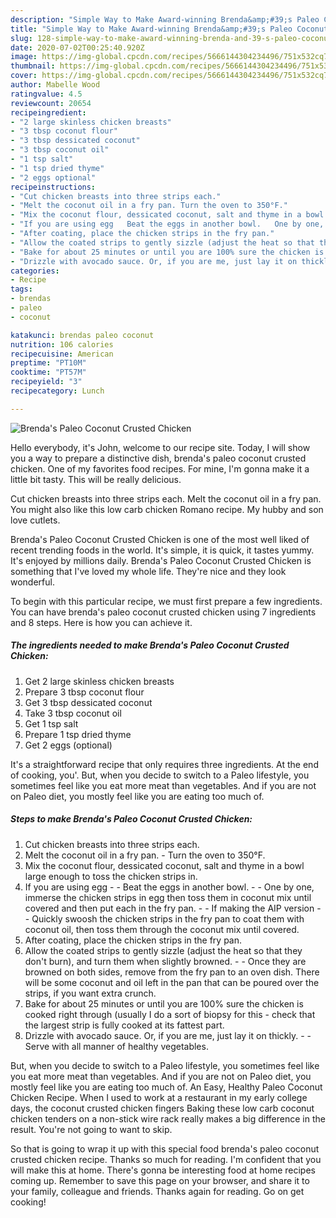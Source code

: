 ```yaml
---
description: "Simple Way to Make Award-winning Brenda&amp;#39;s Paleo Coconut Crusted Chicken"
title: "Simple Way to Make Award-winning Brenda&amp;#39;s Paleo Coconut Crusted Chicken"
slug: 128-simple-way-to-make-award-winning-brenda-and-39-s-paleo-coconut-crusted-chicken
date: 2020-07-02T00:25:40.920Z
image: https://img-global.cpcdn.com/recipes/5666144304234496/751x532cq70/brendas-paleo-coconut-crusted-chicken-recipe-main-photo.jpg
thumbnail: https://img-global.cpcdn.com/recipes/5666144304234496/751x532cq70/brendas-paleo-coconut-crusted-chicken-recipe-main-photo.jpg
cover: https://img-global.cpcdn.com/recipes/5666144304234496/751x532cq70/brendas-paleo-coconut-crusted-chicken-recipe-main-photo.jpg
author: Mabelle Wood
ratingvalue: 4.5
reviewcount: 20654
recipeingredient:
- "2 large skinless chicken breasts"
- "3 tbsp coconut flour"
- "3 tbsp dessicated coconut"
- "3 tbsp coconut oil"
- "1 tsp salt"
- "1 tsp dried thyme"
- "2 eggs optional"
recipeinstructions:
- "Cut chicken breasts into three strips each."
- "Melt the coconut oil in a fry pan. Turn the oven to 350°F."
- "Mix the coconut flour, dessicated coconut, salt and thyme in a bowl large enough to toss the chicken strips in."
- "If you are using egg   Beat the eggs in another bowl.   One by one, immerse the chicken strips in egg then toss them in coconut mix until covered and then put each in the fry pan.  If making the AIP version   Quickly swoosh the chicken strips in the fry pan to coat them with coconut oil, then toss them through the coconut mix until covered."
- "After coating, place the chicken strips in the fry pan."
- "Allow the coated strips to gently sizzle (adjust the heat so that they don&#39;t burn), and turn them when slightly browned.   Once they are browned on both sides, remove from the fry pan to an oven dish. There will be some coconut and oil left in the pan that can be poured over the strips, if you want extra crunch."
- "Bake for about 25 minutes or until you are 100% sure the chicken is cooked right through (usually I do a sort of biopsy for this - check that the largest strip is fully cooked at its fattest part."
- "Drizzle with avocado sauce. Or, if you are me, just lay it on thickly.   Serve with all manner of healthy vegetables."
categories:
- Recipe
tags:
- brendas
- paleo
- coconut

katakunci: brendas paleo coconut 
nutrition: 106 calories
recipecuisine: American
preptime: "PT10M"
cooktime: "PT57M"
recipeyield: "3"
recipecategory: Lunch

---
```



![Brenda&#39;s Paleo Coconut Crusted Chicken](https://img-global.cpcdn.com/recipes/5666144304234496/751x532cq70/brendas-paleo-coconut-crusted-chicken-recipe-main-photo.jpg)

Hello everybody, it's John, welcome to our recipe site. Today, I will show you a way to prepare a distinctive dish, brenda&#39;s paleo coconut crusted chicken. One of my favorites food recipes. For mine, I'm gonna make it a little bit tasty. This will be really delicious.

Cut chicken breasts into three strips each. Melt the coconut oil in a fry pan. You might also like this low carb chicken Romano recipe. My hubby and son love cutlets.

Brenda&#39;s Paleo Coconut Crusted Chicken is one of the most well liked of recent trending foods in the world. It's simple, it is quick, it tastes yummy. It's enjoyed by millions daily. Brenda&#39;s Paleo Coconut Crusted Chicken is something that I've loved my whole life. They're nice and they look wonderful.


To begin with this particular recipe, we must first prepare a few ingredients. You can have brenda&#39;s paleo coconut crusted chicken using 7 ingredients and 8 steps. Here is how you can achieve it.

<!--inarticleads1-->

##### The ingredients needed to make Brenda&#39;s Paleo Coconut Crusted Chicken:

1. Get 2 large skinless chicken breasts
1. Prepare 3 tbsp coconut flour
1. Get 3 tbsp dessicated coconut
1. Take 3 tbsp coconut oil
1. Get 1 tsp salt
1. Prepare 1 tsp dried thyme
1. Get 2 eggs (optional)


It&#39;s a straightforward recipe that only requires three ingredients. At the end of cooking, you&#39;. But, when you decide to switch to a Paleo lifestyle, you sometimes feel like you eat more meat than vegetables. And if you are not on Paleo diet, you mostly feel like you are eating too much of. 

<!--inarticleads2-->

##### Steps to make Brenda&#39;s Paleo Coconut Crusted Chicken:

1. Cut chicken breasts into three strips each.
1. Melt the coconut oil in a fry pan. - Turn the oven to 350°F.
1. Mix the coconut flour, dessicated coconut, salt and thyme in a bowl large enough to toss the chicken strips in.
1. If you are using egg -  -  Beat the eggs in another bowl. -  -  One by one, immerse the chicken strips in egg then toss them in coconut mix until covered and then put each in the fry pan. -  - If making the AIP version -  -  Quickly swoosh the chicken strips in the fry pan to coat them with coconut oil, then toss them through the coconut mix until covered.
1. After coating, place the chicken strips in the fry pan.
1. Allow the coated strips to gently sizzle (adjust the heat so that they don&#39;t burn), and turn them when slightly browned. -  -  Once they are browned on both sides, remove from the fry pan to an oven dish. There will be some coconut and oil left in the pan that can be poured over the strips, if you want extra crunch.
1. Bake for about 25 minutes or until you are 100% sure the chicken is cooked right through (usually I do a sort of biopsy for this - check that the largest strip is fully cooked at its fattest part.
1. Drizzle with avocado sauce. Or, if you are me, just lay it on thickly.  -  - Serve with all manner of healthy vegetables.


But, when you decide to switch to a Paleo lifestyle, you sometimes feel like you eat more meat than vegetables. And if you are not on Paleo diet, you mostly feel like you are eating too much of. An Easy, Healthy Paleo Coconut Chicken Recipe. When I used to work at a restaurant in my early college days, the coconut crusted chicken fingers Baking these low carb coconut chicken tenders on a non-stick wire rack really makes a big difference in the result. You&#39;re not going to want to skip. 

So that is going to wrap it up with this special food brenda&#39;s paleo coconut crusted chicken recipe. Thanks so much for reading. I'm confident that you will make this at home. There's gonna be interesting food at home recipes coming up. Remember to save this page on your browser, and share it to your family, colleague and friends. Thanks again for reading. Go on get cooking!
